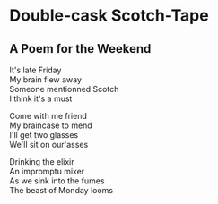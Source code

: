 # Double-cask Scotch-Tape

## A Poem for the Weekend

It's late Friday  
My brain flew away  
Someone mentionned Scotch  
I think it's a must  

Come with me friend  
My braincase to mend    
I'll get two glasses  
We'll sit on our'asses  

Drinking the elixir  
An impromptu mixer  
As we sink into the fumes  
The beast of Monday looms  
